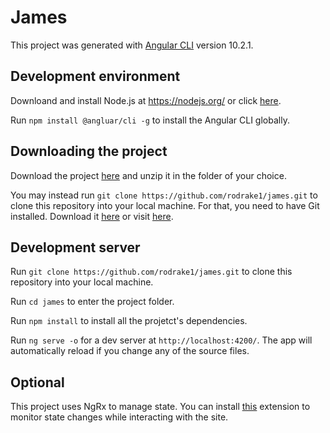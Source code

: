 # James

This project was generated with [Angular CLI](https://github.com/angular/angular-cli) version 10.2.1.


## Development environment

Downloand and install Node.js at https://nodejs.org/ or click [here](https://nodejs.org/dist/v14.15.4/node-v14.15.4-x64.msi).

Run `npm install @angluar/cli -g` to install the Angular CLI globally.


## Downloading the project

Download  the project [here](https://github.com/rodrake1/james/archive/master.zip) and unzip it in the folder of your choice.

You may instead run `git clone https://github.com/rodrake1/james.git` to clone this repository into your local machine. For that, you need to have Git installed. Download it [here](https://github.com/git-for-windows/git/releases/download/v2.30.0.windows.2/Git-2.30.0.2-64-bit.exe) or visit [here](https://git-scm.com/).


## Development server

Run `git clone https://github.com/rodrake1/james.git` to clone this repository into your local machine.

Run `cd james` to enter the project folder.

Run `npm install` to install all the projetct's dependencies.

Run `ng serve -o` for a dev server at `http://localhost:4200/`. The app will automatically reload if you change any of the source files.


## Optional

This project uses NgRx to manage state. You can install [this](https://chrome.google.com/webstore/detail/redux-devtools/lmhkpmbekcpmknklioeibfkpmmfibljd) extension to monitor state changes while interacting with the site.
